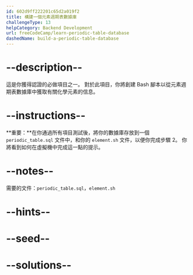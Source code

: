 ```yaml
---
id: 602d9ff222201c65d2a019f2
title: 構建一個元素週期表數據庫
challengeType: 13
helpCategory: Backend Development
url: freeCodeCamp/learn-periodic-table-database
dashedName: build-a-periodic-table-database
---
```


# --description--

這是你獲得認證的必做項目之一。 對於此項目，你將創建 Bash 腳本以從元素週期表數據庫中獲取有關化學元素的信息。

# --instructions--

**重要：**在你通過所有項目測試後，將你的數據庫存放到一個 `periodic_table.sql` 文件中，和你的 `element.sh` 文件，以便你完成步驟 2。 你將看到如何在虛擬機中完成這一點的提示。

# --notes--

需要的文件：`periodic_table.sql`，`element.sh`

# --hints--

# --seed--

# --solutions--
